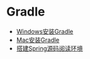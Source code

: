 # Gradle
- [Windows安装Gradle](https://github.com/Marcos-Lay/Hello-JAVA/blob/master/Docs/Project_Construction_Tools/Gradle/WindowsInstallGradle.md)
- [Mac安装Gradle]()
- [搭建Spring源码阅读环境]()

